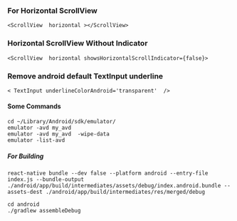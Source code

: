 ### For Horizontal ScrollView   
`<ScrollView  horizontal ></ScrollView> `    
### Horizontal ScrollView Without Indicator  
`<ScrollView  horizontal showsHorizontalScrollIndicator={false}>`   

### Remove android default TextInput underline   
`< TextInput underlineColorAndroid='transparent'  />`  

#### Some Commands   
`cd ~/Library/Android/sdk/emulator/`  
`emulator -avd my_avd`  
`emulator -avd my_avd  -wipe-data`  
`emulator -list-avd`  

##### For Building  
`react-native bundle --dev false --platform android --entry-file index.js --bundle-output ./android/app/build/intermediates/assets/debug/index.android.bundle --assets-dest ./android/app/build/intermediates/res/merged/debug`    

`cd android`  
`./gradlew assembleDebug`  



